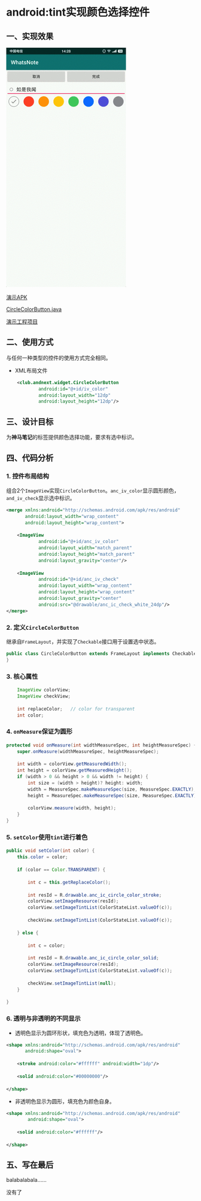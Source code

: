 # android:tint实现颜色选择控件

## 一、实现效果

![android:tint实现颜色选择控件](./CircleColorButton.gif)

[演示APK](https://raw.githubusercontent.com/jicanghai37927/WhatsAndroid/master/andnext_app_whatsnote/release/andnext_app_whatsnote-release.apk)

[CircleColorButton.java](https://github.com/jicanghai37927/WhatsAndroid/blob/master/andnext_widget/src/main/java/club/andnext/widget/CircleColorButton.java)

[演示工程项目](https://github.com/jicanghai37927/WhatsAndroid)



## 二、使用方式

与任何一种类型的控件的使用方式完全相同。

* XML布局文件

```xml
    <club.andnext.widget.CircleColorButton
            android:id="@+id/iv_color"
            android:layout_width="12dp"
            android:layout_height="12dp"/>
```



## 三、设计目标

为**神马笔记**的标签提供颜色选择功能，要求有选中标识。



## 四、代码分析

### 1. 控件布局结构

组合2个`ImageView`实现`CircleColorButton`。`anc_iv_color`显示圆形颜色，`and_iv_check`显示选中标识。

```xml
<merge xmlns:android="http://schemas.android.com/apk/res/android"
       android:layout_width="wrap_content"
       android:layout_height="wrap_content">

    <ImageView
            android:id="@+id/anc_iv_color"
            android:layout_width="match_parent"
            android:layout_height="match_parent"
            android:layout_gravity="center"/>

    <ImageView
            android:id="@+id/anc_iv_check"
            android:layout_width="wrap_content"
            android:layout_height="wrap_content"
            android:layout_gravity="center"
            android:src="@drawable/anc_ic_check_white_24dp"/>
</merge>
```



### 2. 定义`CircleColorButton`

继承自`FrameLayout`，并实现了`Checkable`接口用于设置选中状态。

```java
public class CircleColorButton extends FrameLayout implements Checkable {
}
```



### 3. 核心属性

```java
    ImageView colorView;
    ImageView checkView;

    int replaceColor;   // color for transparent
    int color;
```



### 4. `onMeasure`保证为圆形

```java
protected void onMeasure(int widthMeasureSpec, int heightMeasureSpec) {
    super.onMeasure(widthMeasureSpec, heightMeasureSpec);

    int width = colorView.getMeasuredWidth();
    int height = colorView.getMeasuredHeight();
    if (width > 0 && height > 0 && width != height) {
        int size = (width > height)? height: width;
        width = MeasureSpec.makeMeasureSpec(size, MeasureSpec.EXACTLY);
        height = MeasureSpec.makeMeasureSpec(size, MeasureSpec.EXACTLY);

        colorView.measure(width, height);
    }
}
```



### 5. `setColor`使用`tint`进行着色

```java
public void setColor(int color) {
    this.color = color;

    if (color == Color.TRANSPARENT) {

        int c = this.getReplaceColor();

        int resId = R.drawable.anc_ic_circle_color_stroke;
        colorView.setImageResource(resId);
        colorView.setImageTintList(ColorStateList.valueOf(c));

        checkView.setImageTintList(ColorStateList.valueOf(c));

    } else {

        int c = color;

        int resId = R.drawable.anc_ic_circle_color_solid;
        colorView.setImageResource(resId);
        colorView.setImageTintList(ColorStateList.valueOf(c));

        checkView.setImageTintList(null);
    }

}
```



### 6. 透明与非透明的不同显示

* 透明色显示为圆环形状，填充色为透明，体现了透明色。

```xml
<shape xmlns:android="http://schemas.android.com/apk/res/android"
       android:shape="oval">

    <stroke android:color="#ffffff" android:width="1dp"/>

    <solid android:color="#00000000"/>

</shape>
```

* 非透明色显示为圆形，填充色为颜色自身。

```xml
<shape xmlns:android="http://schemas.android.com/apk/res/android"
        android:shape="oval">

    <solid android:color="#ffffff"/>

</shape>
```



## 五、写在最后

balabalabala……

没有了